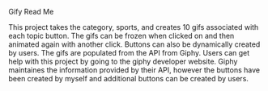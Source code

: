 Gify Read Me

This project takes the category, sports, and creates 10 gifs associated with each topic button. The gifs can be frozen when clicked on and then animated again with another click. Buttons can also be dynamically created by users. The gifs are populated from the API from Giphy. Users can get help with this project by going to the giphy developer website. Giphy maintaines the information provided by their API, however the buttons have been created by myself and additional buttons can be created by users.
